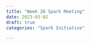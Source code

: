 ```yaml
---
title: "Week 26 Spark Meeting"
date: 2023-03-02
draft: true
categories: "Spark Initiative"

---
```


